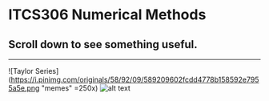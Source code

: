 # ITCS306 Numerical Methods
## Scroll down to see something useful.
***
![Taylor Series](https://i.pinimg.com/originals/58/92/09/589209602fcdd4778b158592e7955a5e.png "memes" =250x)
![alt text](https://2.bp.blogspot.com/-IpWBrLhAB6w/XMaWK4Z5KDI/AAAAAAAAAJA/10joEkrrAYYUdQhVOeqTrIyElNkhccA7ACLcBGAs/s1600/IMG_20190427_201318_572.jpg "memes")

